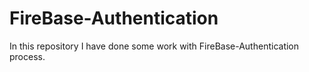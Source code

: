 # FireBase-Authentication

In this repository I have done some work with FireBase-Authentication process.
